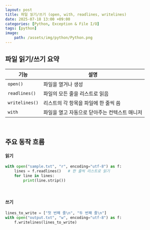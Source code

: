 ```yaml
---
layout: post
title: 파일 읽기/쓰기 (open, with, readlines, writelines)
date: 2025-07-18 13:00 +09:00
categories: [Python, Exception & File I/O]
tags: [python]
image:
    path: /assets/img/python/Python.png
---
```


## 파일 읽기/쓰기 요약

| 기능             | 설명                        |
| -------------- | ------------------------- |
| `open()`       | 파일을 열거나 생성                |
| `readlines()`  | 파일의 모든 줄을 리스트로 읽음         |
| `writelines()` | 리스트의 각 항목을 파일에 한 줄씩 씀     |
| `with`         | 파일을 열고 자동으로 닫아주는 컨텍스트 매니저 |

<br>

## 주요 동작 흐름

#### 읽기

```python
with open("sample.txt", "r", encoding="utf-8") as f:
    lines = f.readlines()   # 한 줄씩 리스트로 읽기
    for line in lines:
        print(line.strip())
```

<br>

#### 쓰기

```python
lines_to_write = ["첫 번째 줄\n", "두 번째 줄\n"]
with open("output.txt", "w", encoding="utf-8") as f:
    f.writelines(lines_to_write)
```